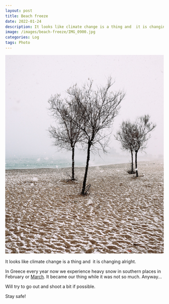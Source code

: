 ```yaml
---
layout: post
title: Beach freeze
date: 2022-01-24
description: It looks like climate change is a thing and  it is changing alright.
image: /images/beach-freeze/IMG_0900.jpg
categories: Log
tags: Photo
---
```


![IMG_0900.jpg](/images/beach-freeze/IMG_0900.jpg)

It looks like climate change is a thing and  it is changing alright.

In Greece every year now we experience heavy snow in southern places in February or [March](/snow-mask). It became our thing while it was not so much. Anyway...

Will try to go out and shoot a bit if possible.

Stay safe!
